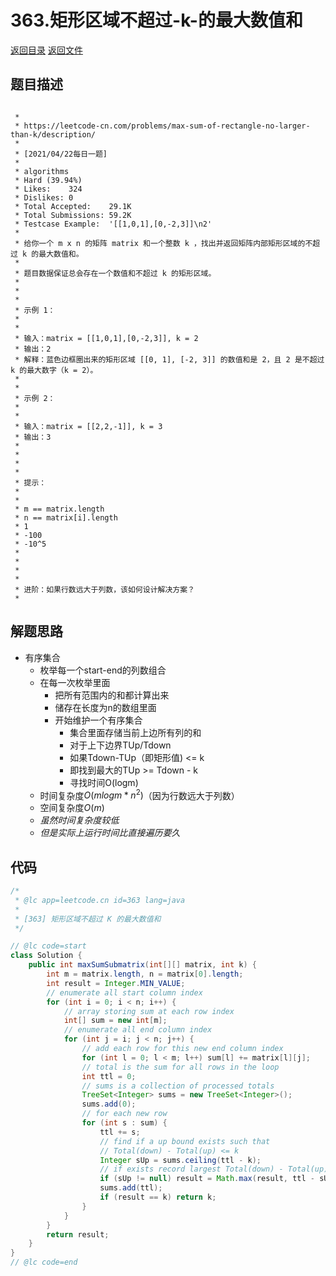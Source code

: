 # 363.矩形区域不超过-k-的最大数值和
[返回目录](../README.md)  [返回文件](../REWRITE.md)
  
## 题目描述
```

 *
 * https://leetcode-cn.com/problems/max-sum-of-rectangle-no-larger-than-k/description/
 *
 * [2021/04/22每日一题]
 * 
 * algorithms
 * Hard (39.94%)
 * Likes:    324
 * Dislikes: 0
 * Total Accepted:    29.1K
 * Total Submissions: 59.2K
 * Testcase Example:  '[[1,0,1],[0,-2,3]]\n2'
 *
 * 给你一个 m x n 的矩阵 matrix 和一个整数 k ，找出并返回矩阵内部矩形区域的不超过 k 的最大数值和。
 * 
 * 题目数据保证总会存在一个数值和不超过 k 的矩形区域。
 * 
 * 
 * 
 * 示例 1：
 * 
 * 
 * 输入：matrix = [[1,0,1],[0,-2,3]], k = 2
 * 输出：2
 * 解释：蓝色边框圈出来的矩形区域 [[0, 1], [-2, 3]] 的数值和是 2，且 2 是不超过 k 的最大数字（k = 2）。
 * 
 * 
 * 示例 2：
 * 
 * 
 * 输入：matrix = [[2,2,-1]], k = 3
 * 输出：3
 * 
 * 
 * 
 * 
 * 提示：
 * 
 * 
 * m == matrix.length
 * n == matrix[i].length
 * 1 
 * -100 
 * -10^5 
 * 
 * 
 * 
 * 
 * 进阶：如果行数远大于列数，该如何设计解决方案？
 * 
```  
  
## 解题思路 
- 有序集合
  - 枚举每一个start-end的列数组合
  - 在每一次枚举里面
    - 把所有范围内的和都计算出来
    - 储存在长度为n的数组里面
    - 开始维护一个有序集合
      - 集合里面存储当前上边所有列的和
      - 对于上下边界TUp/Tdown
      - 如果Tdown-TUp（即矩形值) <= k
      - 即找到最大的TUp >= Tdown - k
      - 寻找时间O(logm)
  - 时间复杂度$O(mlogm * n^2)$（因为行数远大于列数）
  - 空间复杂度$O(m)$
  - *虽然时间复杂度较低*
  - *但是实际上运行时间比直接遍历要久*
  
## 代码
``` java
/*
 * @lc app=leetcode.cn id=363 lang=java
 *
 * [363] 矩形区域不超过 K 的最大数值和
 */

// @lc code=start
class Solution {
    public int maxSumSubmatrix(int[][] matrix, int k) {
        int m = matrix.length, n = matrix[0].length;
        int result = Integer.MIN_VALUE;
        // enumerate all start column index
        for (int i = 0; i < n; i++) {
            // array storing sum at each row index
            int[] sum = new int[m];
            // enumerate all end column index
            for (int j = i; j < n; j++) {
                // add each row for this new end column index
                for (int l = 0; l < m; l++) sum[l] += matrix[l][j];
                // total is the sum for all rows in the loop
                int ttl = 0;
                // sums is a collection of processed totals
                TreeSet<Integer> sums = new TreeSet<Integer>();
                sums.add(0);
                // for each new row
                for (int s : sum) {
                    ttl += s;
                    // find if a up bound exists such that
                    // Total(down) - Total(up) <= k
                    Integer sUp = sums.ceiling(ttl - k);
                    // if exists record largest Total(down) - Total(up) value
                    if (sUp != null) result = Math.max(result, ttl - sUp);
                    sums.add(ttl);
                    if (result == k) return k;
                }
            }
        }
        return result;
    }
}
// @lc code=end


```
